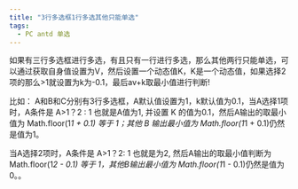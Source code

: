 ```yaml
---
title: "3行多选框1行多选其他只能单选"
tags:
  - PC antd 单选
---
```



如果有三行多选框进行多选，有且只有一行进行多选，那么其他两行只能单选，可以通过获取自身值设置为V，然后设置一个动态值K，K是一个动态值，如果选择2项的那么>1就设置为k为-0.1，最后av+k取最小值进行判断!

比如：
A和B和C分别有3行多选框，A默认值设置为1，k默认值为0.1，当A选择1项时，A条件是 A>1？2 : 1 也就是A值为1, 并设置 K 的值为0.1，然后A输出的取最小值为 Math.floor(1*1 + 0.1) 等于 1；其他 B 输出最小值为 Math.floor(1*1 + 0.1)仍然是值为1。

当A选择2项时，A条件是 A>1？2: 1 也就是为2, 然后A输出的取最小值判断为 Math.floor(1*2 - 0.1) 等于 1，其他B输出最小值为 Math.floor(1*1 - 0.1)仍然是值为0。。


